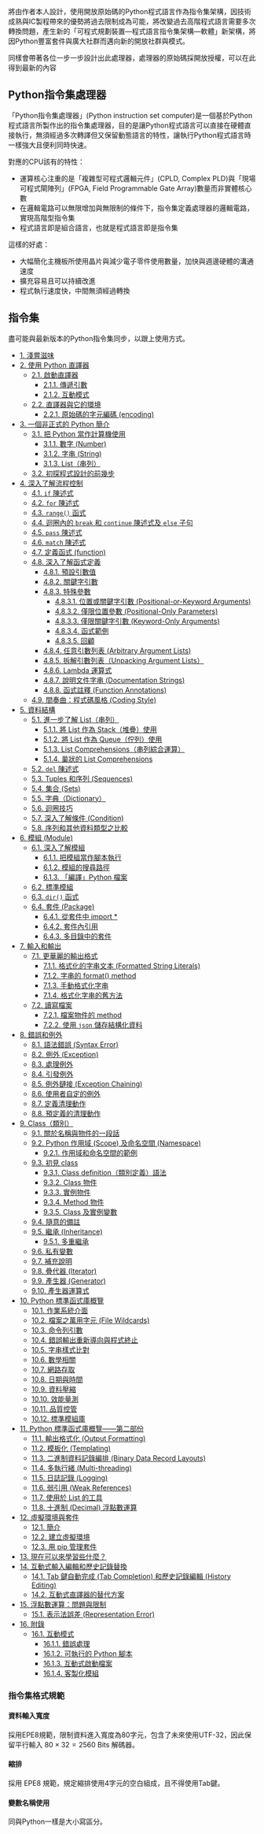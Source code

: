 將由作者本人設計，使用開放原始碼的Python程式語言作為指令集架構，因技術成熟與IC製程帶來的優勢將過去限制成為可能，將改變過去高階程式語言需要多次轉換問題，產生新的「可程式規劃裝置—程式語言指令集架構—軟體」新架構，將因Python豐富套件與廣大社群而邁向新的開放社群與模式。

同樣會帶著各位一步一步設計出此處理器，處理器的原始碼採開放授權，可以在此得到最新的內容

## Python指令集處理器
「Python指令集處理器」(Python instruction set computer)是一個基於Python程式語言所製作出的指令集處理器，目的是讓Python程式語言可以直接在硬體直接執行，無須經過多次轉譯但又保留動態語言的特性，讓執行Python程式語言時一樣強大且便利同時快速。

對應的CPU該有的特性：

- 運算核心注重的是「複雜型可程式邏輯元件」(CPLD, Complex PLD)與「現場可程式閘陣列」(FPGA, Field Programmable Gate Array)數量而非實體核心數
- 在邏輯電路可以無限增加與無限制的條件下，指令集定義處理器的邏輯電路，實現高階型指令集
- 程式語言即是組合語言，也就是程式語言即是指令集

這樣的好處：

- 大幅簡化主機板所使用晶片與減少電子零件使用數量，加快與週邊硬體的溝通速度
- 擴充容易且可以持續改進
- 程式執行速度快，中間無須經過轉換

## 指令集
盡可能與最新版本的Python指令集同步，以跟上使用方式。

-   [1. 淺嘗滋味](https://docs.python.org/zh-tw/3/tutorial/appetite.html)
-   [2. 使用 Python 直譯器](https://docs.python.org/zh-tw/3/tutorial/interpreter.html)
    -   [2.1. 啟動直譯器](https://docs.python.org/zh-tw/3/tutorial/interpreter.html#invoking-the-interpreter)
        -   [2.1.1. 傳遞引數](https://docs.python.org/zh-tw/3/tutorial/interpreter.html#argument-passing)
        -   [2.1.2. 互動模式](https://docs.python.org/zh-tw/3/tutorial/interpreter.html#interactive-mode)
    -   [2.2. 直譯器與它的環境](https://docs.python.org/zh-tw/3/tutorial/interpreter.html#the-interpreter-and-its-environment)
        -   [2.2.1. 原始碼的字元編碼 (encoding)](https://docs.python.org/zh-tw/3/tutorial/interpreter.html#source-code-encoding)
-   [3. 一個非正式的 Python 簡介](https://docs.python.org/zh-tw/3/tutorial/introduction.html)
    -   [3.1. 把 Python 當作計算機使用](https://docs.python.org/zh-tw/3/tutorial/introduction.html#using-python-as-a-calculator)
        -   [3.1.1. 數字 (Number)](https://docs.python.org/zh-tw/3/tutorial/introduction.html#numbers)
        -   [3.1.2. 字串 (String)](https://docs.python.org/zh-tw/3/tutorial/introduction.html#strings)
        -   [3.1.3. List（串列）](https://docs.python.org/zh-tw/3/tutorial/introduction.html#lists)
    -   [3.2. 初探程式設計的前幾步](https://docs.python.org/zh-tw/3/tutorial/introduction.html#first-steps-towards-programming)
-   [4. 深入了解流程控制](https://docs.python.org/zh-tw/3/tutorial/controlflow.html)
    -   [4.1. `if` 陳述式](https://docs.python.org/zh-tw/3/tutorial/controlflow.html#if-statements)
    -   [4.2. `for` 陳述式](https://docs.python.org/zh-tw/3/tutorial/controlflow.html#for-statements)
    -   [4.3. `range()` 函式](https://docs.python.org/zh-tw/3/tutorial/controlflow.html#the-range-function)
    -   [4.4. 迴圈內的 `break` 和 `continue` 陳述式及 `else` 子句](https://docs.python.org/zh-tw/3/tutorial/controlflow.html#break-and-continue-statements-and-else-clauses-on-loops)
    -   [4.5. `pass` 陳述式](https://docs.python.org/zh-tw/3/tutorial/controlflow.html#pass-statements)
    -   [4.6. `match` 陳述式](https://docs.python.org/zh-tw/3/tutorial/controlflow.html#match-statements)
    -   [4.7. 定義函式 (function)](https://docs.python.org/zh-tw/3/tutorial/controlflow.html#defining-functions)
    -   [4.8. 深入了解函式定義](https://docs.python.org/zh-tw/3/tutorial/controlflow.html#more-on-defining-functions)
        -   [4.8.1. 預設引數值](https://docs.python.org/zh-tw/3/tutorial/controlflow.html#default-argument-values)
        -   [4.8.2. 關鍵字引數](https://docs.python.org/zh-tw/3/tutorial/controlflow.html#keyword-arguments)
        -   [4.8.3. 特殊參數](https://docs.python.org/zh-tw/3/tutorial/controlflow.html#special-parameters)
            -   [4.8.3.1. 位置或關鍵字引數 (Positional-or-Keyword Arguments)](https://docs.python.org/zh-tw/3/tutorial/controlflow.html#positional-or-keyword-arguments)
            -   [4.8.3.2. 僅限位置參數 (Positional-Only Parameters)](https://docs.python.org/zh-tw/3/tutorial/controlflow.html#positional-only-parameters)
            -   [4.8.3.3. 僅限關鍵字引數 (Keyword-Only Arguments)](https://docs.python.org/zh-tw/3/tutorial/controlflow.html#keyword-only-arguments)
            -   [4.8.3.4. 函式範例](https://docs.python.org/zh-tw/3/tutorial/controlflow.html#function-examples)
            -   [4.8.3.5. 回顧](https://docs.python.org/zh-tw/3/tutorial/controlflow.html#recap)
        -   [4.8.4. 任意引數列表 (Arbitrary Argument Lists)](https://docs.python.org/zh-tw/3/tutorial/controlflow.html#arbitrary-argument-lists)
        -   [4.8.5. 拆解引數列表（Unpacking Argument Lists）](https://docs.python.org/zh-tw/3/tutorial/controlflow.html#unpacking-argument-lists)
        -   [4.8.6. Lambda 運算式](https://docs.python.org/zh-tw/3/tutorial/controlflow.html#lambda-expressions)
        -   [4.8.7. 說明文件字串 (Documentation Strings)](https://docs.python.org/zh-tw/3/tutorial/controlflow.html#documentation-strings)
        -   [4.8.8. 函式註釋 (Function Annotations)](https://docs.python.org/zh-tw/3/tutorial/controlflow.html#function-annotations)
    -   [4.9. 間奏曲：程式碼風格 (Coding Style)](https://docs.python.org/zh-tw/3/tutorial/controlflow.html#intermezzo-coding-style)
-   [5. 資料結構](https://docs.python.org/zh-tw/3/tutorial/datastructures.html)
    -   [5.1. 進一步了解 List（串列）](https://docs.python.org/zh-tw/3/tutorial/datastructures.html#more-on-lists)
        -   [5.1.1. 將 List 作為 Stack（堆疊）使用](https://docs.python.org/zh-tw/3/tutorial/datastructures.html#using-lists-as-stacks)
        -   [5.1.2. 將 List 作為 Queue（佇列）使用](https://docs.python.org/zh-tw/3/tutorial/datastructures.html#using-lists-as-queues)
        -   [5.1.3. List Comprehensions（串列綜合運算）](https://docs.python.org/zh-tw/3/tutorial/datastructures.html#list-comprehensions)
        -   [5.1.4. 巢狀的 List Comprehensions](https://docs.python.org/zh-tw/3/tutorial/datastructures.html#nested-list-comprehensions)
    -   [5.2. `del` 陳述式](https://docs.python.org/zh-tw/3/tutorial/datastructures.html#the-del-statement)
    -   [5.3. Tuples 和序列 (Sequences)](https://docs.python.org/zh-tw/3/tutorial/datastructures.html#tuples-and-sequences)
    -   [5.4. 集合 (Sets)](https://docs.python.org/zh-tw/3/tutorial/datastructures.html#sets)
    -   [5.5. 字典（Dictionary）](https://docs.python.org/zh-tw/3/tutorial/datastructures.html#dictionaries)
    -   [5.6. 迴圈技巧](https://docs.python.org/zh-tw/3/tutorial/datastructures.html#looping-techniques)
    -   [5.7. 深入了解條件 (Condition)](https://docs.python.org/zh-tw/3/tutorial/datastructures.html#more-on-conditions)
    -   [5.8. 序列和其他資料類型之比較](https://docs.python.org/zh-tw/3/tutorial/datastructures.html#comparing-sequences-and-other-types)
-   [6. 模組 (Module)](https://docs.python.org/zh-tw/3/tutorial/modules.html)
    -   [6.1. 深入了解模組](https://docs.python.org/zh-tw/3/tutorial/modules.html#more-on-modules)
        -   [6.1.1. 把模組當作腳本執行](https://docs.python.org/zh-tw/3/tutorial/modules.html#executing-modules-as-scripts)
        -   [6.1.2. 模組的搜尋路徑](https://docs.python.org/zh-tw/3/tutorial/modules.html#the-module-search-path)
        -   [6.1.3. 「編譯」Python 檔案](https://docs.python.org/zh-tw/3/tutorial/modules.html#compiled-python-files)
    -   [6.2. 標準模組](https://docs.python.org/zh-tw/3/tutorial/modules.html#standard-modules)
    -   [6.3. `dir()` 函式](https://docs.python.org/zh-tw/3/tutorial/modules.html#the-dir-function)
    -   [6.4. 套件 (Package)](https://docs.python.org/zh-tw/3/tutorial/modules.html#packages)
        -   [6.4.1. 從套件中 import *](https://docs.python.org/zh-tw/3/tutorial/modules.html#importing-from-a-package)
        -   [6.4.2. 套件內引用](https://docs.python.org/zh-tw/3/tutorial/modules.html#intra-package-references)
        -   [6.4.3. 多目錄中的套件](https://docs.python.org/zh-tw/3/tutorial/modules.html#packages-in-multiple-directories)
-   [7. 輸入和輸出](https://docs.python.org/zh-tw/3/tutorial/inputoutput.html)
    -   [7.1. 更華麗的輸出格式](https://docs.python.org/zh-tw/3/tutorial/inputoutput.html#fancier-output-formatting)
        -   [7.1.1. 格式化的字串文本 (Formatted String Literals)](https://docs.python.org/zh-tw/3/tutorial/inputoutput.html#formatted-string-literals)
        -   [7.1.2. 字串的 format() method](https://docs.python.org/zh-tw/3/tutorial/inputoutput.html#the-string-format-method)
        -   [7.1.3. 手動格式化字串](https://docs.python.org/zh-tw/3/tutorial/inputoutput.html#manual-string-formatting)
        -   [7.1.4. 格式化字串的舊方法](https://docs.python.org/zh-tw/3/tutorial/inputoutput.html#old-string-formatting)
    -   [7.2. 讀寫檔案](https://docs.python.org/zh-tw/3/tutorial/inputoutput.html#reading-and-writing-files)
        -   [7.2.1. 檔案物件的 method](https://docs.python.org/zh-tw/3/tutorial/inputoutput.html#methods-of-file-objects)
        -   [7.2.2. 使用 `json` 儲存結構化資料](https://docs.python.org/zh-tw/3/tutorial/inputoutput.html#saving-structured-data-with-json)
-   [8. 錯誤和例外](https://docs.python.org/zh-tw/3/tutorial/errors.html)
    -   [8.1. 語法錯誤 (Syntax Error)](https://docs.python.org/zh-tw/3/tutorial/errors.html#syntax-errors)
    -   [8.2. 例外 (Exception)](https://docs.python.org/zh-tw/3/tutorial/errors.html#exceptions)
    -   [8.3. 處理例外](https://docs.python.org/zh-tw/3/tutorial/errors.html#handling-exceptions)
    -   [8.4. 引發例外](https://docs.python.org/zh-tw/3/tutorial/errors.html#raising-exceptions)
    -   [8.5. 例外鏈接 (Exception Chaining)](https://docs.python.org/zh-tw/3/tutorial/errors.html#exception-chaining)
    -   [8.6. 使用者自定的例外](https://docs.python.org/zh-tw/3/tutorial/errors.html#user-defined-exceptions)
    -   [8.7. 定義清理動作](https://docs.python.org/zh-tw/3/tutorial/errors.html#defining-clean-up-actions)
    -   [8.8. 預定義的清理動作](https://docs.python.org/zh-tw/3/tutorial/errors.html#predefined-clean-up-actions)
-   [9. Class（類別）](https://docs.python.org/zh-tw/3/tutorial/classes.html)
    -   [9.1. 關於名稱與物件的一段話](https://docs.python.org/zh-tw/3/tutorial/classes.html#a-word-about-names-and-objects)
    -   [9.2. Python 作用域 (Scope) 及命名空間 (Namespace)](https://docs.python.org/zh-tw/3/tutorial/classes.html#python-scopes-and-namespaces)
        -   [9.2.1. 作用域和命名空間的範例](https://docs.python.org/zh-tw/3/tutorial/classes.html#scopes-and-namespaces-example)
    -   [9.3. 初見 class](https://docs.python.org/zh-tw/3/tutorial/classes.html#a-first-look-at-classes)
        -   [9.3.1. Class definition（類別定義）語法](https://docs.python.org/zh-tw/3/tutorial/classes.html#class-definition-syntax)
        -   [9.3.2. Class 物件](https://docs.python.org/zh-tw/3/tutorial/classes.html#class-objects)
        -   [9.3.3. 實例物件](https://docs.python.org/zh-tw/3/tutorial/classes.html#instance-objects)
        -   [9.3.4. Method 物件](https://docs.python.org/zh-tw/3/tutorial/classes.html#method-objects)
        -   [9.3.5. Class 及實例變數](https://docs.python.org/zh-tw/3/tutorial/classes.html#class-and-instance-variables)
    -   [9.4. 隨意的備註](https://docs.python.org/zh-tw/3/tutorial/classes.html#random-remarks)
    -   [9.5. 繼承 (Inheritance)](https://docs.python.org/zh-tw/3/tutorial/classes.html#inheritance)
        -   [9.5.1. 多重繼承](https://docs.python.org/zh-tw/3/tutorial/classes.html#multiple-inheritance)
    -   [9.6. 私有變數](https://docs.python.org/zh-tw/3/tutorial/classes.html#private-variables)
    -   [9.7. 補充說明](https://docs.python.org/zh-tw/3/tutorial/classes.html#odds-and-ends)
    -   [9.8. 疊代器 (Iterator)](https://docs.python.org/zh-tw/3/tutorial/classes.html#iterators)
    -   [9.9. 產生器 (Generator)](https://docs.python.org/zh-tw/3/tutorial/classes.html#generators)
    -   [9.10. 產生器運算式](https://docs.python.org/zh-tw/3/tutorial/classes.html#generator-expressions)
-   [10. Python 標準函式庫概覽](https://docs.python.org/zh-tw/3/tutorial/stdlib.html)
    -   [10.1. 作業系統介面](https://docs.python.org/zh-tw/3/tutorial/stdlib.html#operating-system-interface)
    -   [10.2. 檔案之萬用字元 (File Wildcards)](https://docs.python.org/zh-tw/3/tutorial/stdlib.html#file-wildcards)
    -   [10.3. 命令列引數](https://docs.python.org/zh-tw/3/tutorial/stdlib.html#command-line-arguments)
    -   [10.4. 錯誤輸出重新導向與程式終止](https://docs.python.org/zh-tw/3/tutorial/stdlib.html#error-output-redirection-and-program-termination)
    -   [10.5. 字串樣式比對](https://docs.python.org/zh-tw/3/tutorial/stdlib.html#string-pattern-matching)
    -   [10.6. 數學相關](https://docs.python.org/zh-tw/3/tutorial/stdlib.html#mathematics)
    -   [10.7. 網路存取](https://docs.python.org/zh-tw/3/tutorial/stdlib.html#internet-access)
    -   [10.8. 日期與時間](https://docs.python.org/zh-tw/3/tutorial/stdlib.html#dates-and-times)
    -   [10.9. 資料壓縮](https://docs.python.org/zh-tw/3/tutorial/stdlib.html#data-compression)
    -   [10.10. 效能量測](https://docs.python.org/zh-tw/3/tutorial/stdlib.html#performance-measurement)
    -   [10.11. 品質控管](https://docs.python.org/zh-tw/3/tutorial/stdlib.html#quality-control)
    -   [10.12. 標準模組庫](https://docs.python.org/zh-tw/3/tutorial/stdlib.html#batteries-included)
-   [11. Python 標準函式庫概覽——第二部份](https://docs.python.org/zh-tw/3/tutorial/stdlib2.html)
    -   [11.1. 輸出格式化 (Output Formatting)](https://docs.python.org/zh-tw/3/tutorial/stdlib2.html#output-formatting)
    -   [11.2. 模板化 (Templating)](https://docs.python.org/zh-tw/3/tutorial/stdlib2.html#templating)
    -   [11.3. 二進制資料記錄編排 (Binary Data Record Layouts)](https://docs.python.org/zh-tw/3/tutorial/stdlib2.html#working-with-binary-data-record-layouts)
    -   [11.4. 多執行緒 (Multi-threading)](https://docs.python.org/zh-tw/3/tutorial/stdlib2.html#multi-threading)
    -   [11.5. 日誌記錄 (Logging)](https://docs.python.org/zh-tw/3/tutorial/stdlib2.html#logging)
    -   [11.6. 弱引用 (Weak References)](https://docs.python.org/zh-tw/3/tutorial/stdlib2.html#weak-references)
    -   [11.7. 使用於 List 的工具](https://docs.python.org/zh-tw/3/tutorial/stdlib2.html#tools-for-working-with-lists)
    -   [11.8. 十進制 (Decimal) 浮點數運算](https://docs.python.org/zh-tw/3/tutorial/stdlib2.html#decimal-floating-point-arithmetic)
-   [12. 虛擬環境與套件](https://docs.python.org/zh-tw/3/tutorial/venv.html)
    -   [12.1. 簡介](https://docs.python.org/zh-tw/3/tutorial/venv.html#introduction)
    -   [12.2. 建立虛擬環境](https://docs.python.org/zh-tw/3/tutorial/venv.html#creating-virtual-environments)
    -   [12.3. 用 pip 管理套件](https://docs.python.org/zh-tw/3/tutorial/venv.html#managing-packages-with-pip)
-   [13. 現在可以來學習些什麼？](https://docs.python.org/zh-tw/3/tutorial/whatnow.html)
-   [14. 互動式輸入編輯和歷史記錄替換](https://docs.python.org/zh-tw/3/tutorial/interactive.html)
    -   [14.1. Tab 鍵自動完成 (Tab Completion) 和歷史記錄編輯 (History Editing)](https://docs.python.org/zh-tw/3/tutorial/interactive.html#tab-completion-and-history-editing)
    -   [14.2. 互動式直譯器的替代方案](https://docs.python.org/zh-tw/3/tutorial/interactive.html#alternatives-to-the-interactive-interpreter)
-   [15. 浮點數運算：問題與限制](https://docs.python.org/zh-tw/3/tutorial/floatingpoint.html)
    -   [15.1. 表示法誤差 (Representation Error)](https://docs.python.org/zh-tw/3/tutorial/floatingpoint.html#representation-error)
-   [16. 附錄](https://docs.python.org/zh-tw/3/tutorial/appendix.html)
    -   [16.1. 互動模式](https://docs.python.org/zh-tw/3/tutorial/appendix.html#interactive-mode)
        -   [16.1.1. 錯誤處理](https://docs.python.org/zh-tw/3/tutorial/appendix.html#error-handling)
        -   [16.1.2. 可執行的 Python 腳本](https://docs.python.org/zh-tw/3/tutorial/appendix.html#executable-python-scripts)
        -   [16.1.3. 互動式啟動檔案](https://docs.python.org/zh-tw/3/tutorial/appendix.html#the-interactive-startup-file)
        -   [16.1.4. 客製化模組](https://docs.python.org/zh-tw/3/tutorial/appendix.html#the-customization-modules)

### 指令集格式規範
#### 資料輸入寬度
採用EPE8規範，限制資料進入寬度為80字元，包含了未來使用UTF-32，因此保留平行輸入 $`80 \times 32 = 2560`$  Bits 解碼器。

#### 縮排
採用 EPE8 規範，規定縮排使用4字元的空白組成，且不得使用Tab鍵。

#### 變數名稱使用
同與Python一樣是大小寫區分。
